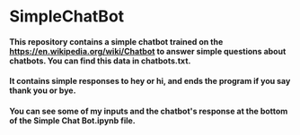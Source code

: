 # SimpleChatBot
#### This repository contains a simple chatbot trained on the https://en.wikipedia.org/wiki/Chatbot to answer simple questions about chatbots. You can find this data in chatbots.txt.

#### It contains simple responses to hey or hi, and ends the program if you say thank you or bye.

#### You can see some of my inputs and the chatbot's response at the bottom of the Simple Chat Bot.ipynb file.
